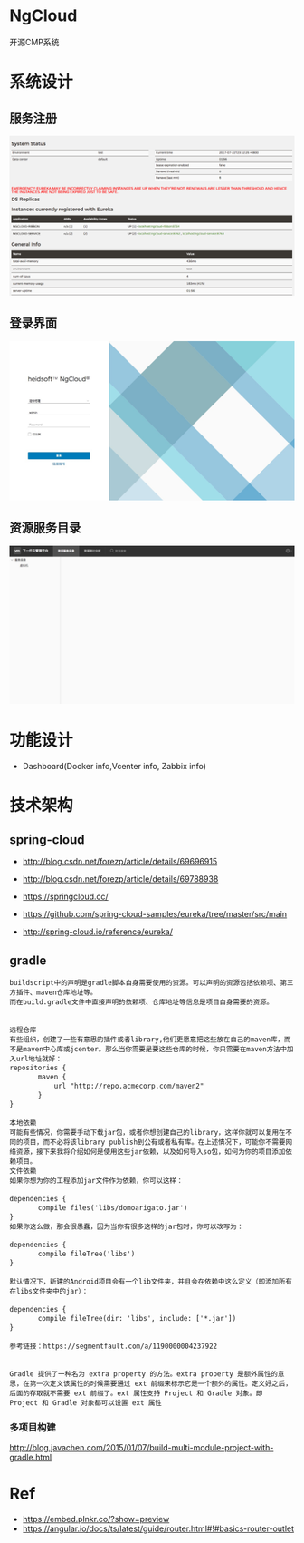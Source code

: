 # NgCloud
开源CMP系统

# 系统设计
## 服务注册
![服务注册](/doc/image/spring-cloud-service-discovery.png)

## 登录界面
![Login](/doc/image/login.png)

## 资源服务目录
![NgCloud](/doc/image/ngcloud.png)



# 功能设计

- Dashboard(Docker info,Vcenter info, Zabbix info)

# 技术架构

## spring-cloud

- http://blog.csdn.net/forezp/article/details/69696915

- http://blog.csdn.net/forezp/article/details/69788938

- https://springcloud.cc/

- https://github.com/spring-cloud-samples/eureka/tree/master/src/main

- http://spring-cloud.io/reference/eureka/

## gradle 
```
buildscript中的声明是gradle脚本自身需要使用的资源。可以声明的资源包括依赖项、第三方插件、maven仓库地址等。
而在build.gradle文件中直接声明的依赖项、仓库地址等信息是项目自身需要的资源。


远程仓库
有些组织，创建了一些有意思的插件或者library,他们更愿意把这些放在自己的maven库，而不是maven中心库或jcenter。那么当你需要是要这些仓库的时候，你只需要在maven方法中加入url地址就好：
repositories {
       maven {
           url "http://repo.acmecorp.com/maven2"
       }
}

本地依赖
可能有些情况，你需要手动下载jar包，或者你想创建自己的library，这样你就可以复用在不同的项目，而不必将该library publish到公有或者私有库。在上述情况下，可能你不需要网络资源，接下来我将介绍如何是使用这些jar依赖，以及如何导入so包，如何为你的项目添加依赖项目。
文件依赖
如果你想为你的工程添加jar文件作为依赖，你可以这样：

dependencies {
       compile files('libs/domoarigato.jar')
}
如果你这么做，那会很愚蠢，因为当你有很多这样的jar包时，你可以改写为：

dependencies {
       compile fileTree('libs')
}
 
默认情况下，新建的Android项目会有一个lib文件夹，并且会在依赖中这么定义（即添加所有在libs文件夹中的jar）：

dependencies {
       compile fileTree(dir: 'libs', include: ['*.jar'])
}

参考链接：https://segmentfault.com/a/1190000004237922


Gradle 提供了一种名为 extra property 的方法。extra property 是额外属性的意思，在第一次定义该属性的时候需要通过 ext 前缀来标示它是一个额外的属性。定义好之后，后面的存取就不需要 ext 前缀了。ext 属性支持 Project 和 Gradle 对象。即 Project 和 Gradle 对象都可以设置 ext 属性
```

### 多项目构建

http://blog.javachen.com/2015/01/07/build-multi-module-project-with-gradle.html


# Ref
- https://embed.plnkr.co/?show=preview
- https://angular.io/docs/ts/latest/guide/router.html#!#basics-router-outlet


